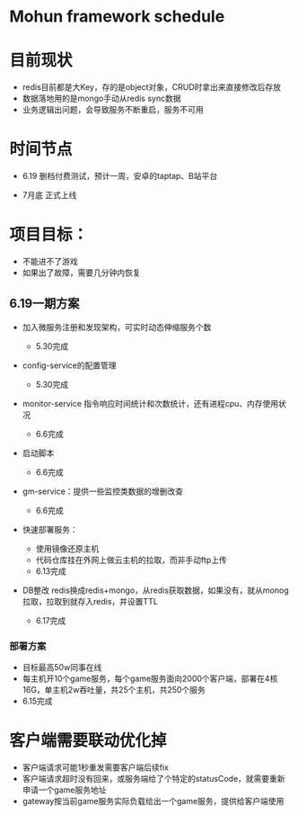 Mohun framework schedule
======================

# 目前现状

- redis目前都是大Key，存的是object对象，CRUD时拿出来直接修改后存放
- 数据落地用的是mongo手动从redis sync数据
- 业务逻辑出问题，会导致服务不断重启，服务不可用

# 时间节点
- 6.19
删档付费测试，预计一周，安卓的taptap、B站平台

- 7月底
正式上线

# 项目目标：
- 不能进不了游戏
- 如果出了故障，需要几分钟内恢复


## 6.19一期方案    
- 加入微服务注册和发现架构，可实时动态伸缩服务个数
    - 5.30完成
    
- config-service的配置管理
    - 5.30完成
    
- monitor-service
指令响应时间统计和次数统计，还有进程cpu、内存使用状况
    - 6.6完成
    
- 启动脚本
    - 6.6完成
    
- gm-service：提供一些监控类数据的增删改查
    - 6.6完成
    
- 快速部署服务：
    - 使用镜像还原主机
    - 代码仓库挂在外网上做云主机的拉取，而非手动ftp上传
    - 6.13完成
      
- DB整改
redis换成redis+mongo，从redis获取数据，如果没有，就从monog拉取，拉取到就存入redis，并设置TTL
    - 6.17完成

### 部署方案
- 目标最高50w同事在线
- 每主机开10个game服务，每个game服务面向2000个客户端，部署在4核16G，单主机2w吞吐量，共25个主机，共250个服务
- 6.15完成



# 客户端需要联动优化掉
- 客户端请求可能1秒重发需要客户端后续fix
- 客户端请求超时没有回来，或服务端给了个特定的statusCode，就需要重新申请一个game服务地址
- gateway按当前game服务实际负载给出一个game服务，提供给客户端使用






